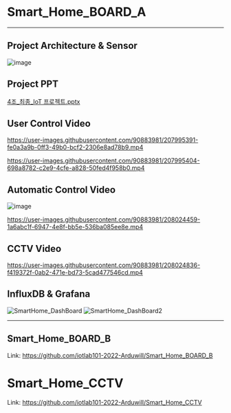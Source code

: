 # Smart_Home_BOARD_A    
---------------------------------     
## Project Architecture & Sensor
![image](https://user-images.githubusercontent.com/90883981/208057649-3383498c-fa61-497f-87fb-234b0833b9db.png)

     
## Project PPT
[4조_최종_IoT 프로젝트.pptx](https://github.com/iotlab101-2022-Arduwill/Smart_Home_BOARD_A/files/10241705/4._._IoT.pptx)
        
## User Control Video   
  
https://user-images.githubusercontent.com/90883981/207995391-fe0a3a9b-0ff3-49b0-bcf2-2306e8ad78b9.mp4



https://user-images.githubusercontent.com/90883981/207995404-698a8782-c2e9-4cfe-a828-50fed4f958b0.mp4

         
## Automatic Control Video
![image](https://user-images.githubusercontent.com/90883981/208060442-05dea93f-41c0-4069-8cc8-2b3da721710d.png)
            
https://user-images.githubusercontent.com/90883981/208024459-1a6abc1f-6947-4e8f-bb5e-536ba085ee8e.mp4

        
## CCTV Video



https://user-images.githubusercontent.com/90883981/208024836-f419372f-0ab2-471e-bd73-5cad477546cd.mp4

## InfluxDB & Grafana

![SmartHome_DashBoard](https://user-images.githubusercontent.com/90883981/208024873-060bbad6-cf81-47c5-979f-dc3d2b542cc3.png)
![SmartHome_DashBoard2](https://user-images.githubusercontent.com/90883981/208024877-ad8ee689-3006-4ea6-9785-25f1fd385456.png)
      
-------------------------        
## Smart_Home_BOARD_B 
Link: https://github.com/iotlab101-2022-Arduwill/Smart_Home_BOARD_B

# Smart_Home_CCTV
Link: https://github.com/iotlab101-2022-Arduwill/Smart_Home_CCTV
